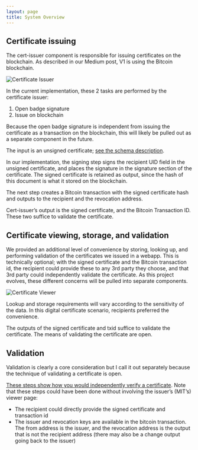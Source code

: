 ```yaml
---
layout: page
title: System Overview
---
```

Certificate issuing
-------------------
The cert-issuer component is responsible for issuing certificates on the blockchain. As described in our Medium post, V1
is using the Bitcoin blockchain.

![Certificate Issuer](/images/cert-issuer.png "Certificate Issuer")


In the current implementation, these 2 tasks are performed by the certificate issuer:

1.	Open badge signature
2.	Issue on blockchain


Because the open badge signature is independent from issuing the certificate as a transaction on the blockchain, this
will likely be pulled out as a separate component in the future.

The input is an unsigned certificate; [see the schema description](http://cert-schema.readthedocs.io/en/latest/).

In our implementation, the signing step signs the recipient UID field in the unsigned certificate, and places the
signature in the signature section of the certificate. The signed certificate is retained as output, since the hash of
this document is what it stored on the blockchain.

The next step creates a Bitcoin transaction with the signed certificate hash and outputs to the recipient and the
revocation address.

Cert-issuer’s output is the signed certificate, and the Bitcoin Transaction ID. These two suffice to validate the
certificate.


Certificate viewing, storage, and validation
--------------------------------------------
We provided an additional level of convenience by storing, looking up, and performing validation of the certificates we
issued in a webapp. This is technically optional; with the signed certificate and the Bitcoin transaction id, the
recipient could provide these to any 3rd party they choose, and that 3rd party could independently validate the
certificate. As this project evolves, these different concerns will be pulled into separate components.

![Certificate Viewer](/images/cert-viewer.png "Certificate Viewer")

Lookup and storage requirements will vary according to the sensitivity of the data. In this digital certificate
 scenario, recipients preferred the convenience.

The outputs of the signed certificate and txid suffice to validate the certificate. The means of validating the
certificate are open.

Validation
----------
Validation is clearly a core consideration but I call it out separately because the technique of validating a
certificate is open.

[These steps show how you would independently verify a certificate](http://cert-viewer.readthedocs.io/en/latest/verify/). Note that these steps could have been done without
involving the issuer’s (MIT’s) viewer page:
- The recipient could directly provide the signed certificate and transaction id
- The issuer and revocation keys are available in the bitcoin transaction. The from address is the issuer, and the
revocation address is the output that is not the recipient address (there may also be a change output going back to the
 issuer)


